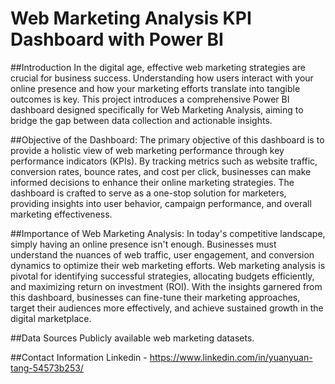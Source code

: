 # Web Marketing Analysis KPI Dashboard with Power BI

##Introduction
In the digital age, effective web marketing strategies are crucial for business success. Understanding how users interact with your
online presence and how your marketing efforts translate into tangible outcomes is key. This project introduces a comprehensive
Power BI dashboard designed specifically for Web Marketing Analysis, aiming to bridge the gap between data collection and 
actionable insights.

##Objective of the Dashboard:
The primary objective of this dashboard is to provide a holistic view of web marketing performance through key performance
indicators (KPIs). By tracking metrics such as website traffic, conversion rates, bounce rates, and cost per click, businesses
can make informed decisions to enhance their online marketing strategies. The dashboard is crafted to serve as a one-stop 
solution for marketers, providing insights into user behavior, campaign performance, and overall marketing effectiveness.

##Importance of Web Marketing Analysis:
In today's competitive landscape, simply having an online presence isn't enough. Businesses must understand the nuances of web traffic, 
user engagement, and conversion dynamics to optimize their web marketing efforts. Web marketing analysis is pivotal for identifying 
successful strategies, allocating budgets efficiently, and maximizing return on investment (ROI). With the insights garnered from this
dashboard, businesses can fine-tune their marketing approaches, target their audiences more effectively, and achieve sustained growth 
in the digital marketplace.

##Data Sources
Publicly available web marketing datasets.

##Contact Information
Linkedin - https://www.linkedin.com/in/yuanyuan-tang-54573b253/
